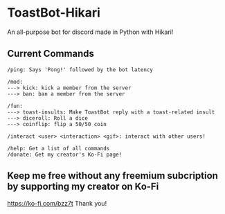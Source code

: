 # ToastBot-Hikari

An all-purpose bot for discord made in Python with Hikari!

## Current Commands

```
/ping: Says 'Pong!' followed by the bot latency

/mod:
---> kick: kick a member from the server
---> ban: ban a member from the server

/fun:
---> toast-insults: Make ToastBot reply with a toast-related insult
---> diceroll: Roll a dice
---> coinflip: flip a 50/50 coin

/interact <user> <interaction> <gif>: interact with other users!

/help: Get a list of all commands
/donate: Get my creator's Ko-Fi page!
```

## Keep me free without any freemium subcription by supporting my creator on Ko-Fi

<https://ko-fi.com/bzz7t>
Thank you!
